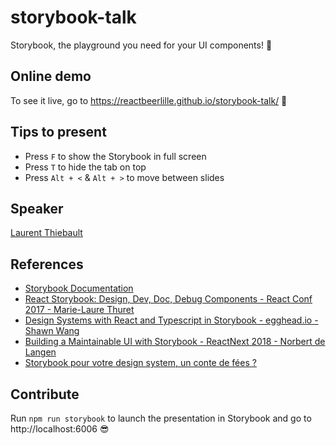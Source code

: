 # storybook-talk

Storybook, the playground you need for your UI components! 🎨

## Online demo

To see it live, go to https://reactbeerlille.github.io/storybook-talk/ 🎉

## Tips to present

- Press `F` to show the Storybook in full screen
- Press `T` to hide the tab on top
- Press `Alt + <` & `Alt + >` to move between slides

## Speaker

[Laurent Thiebault](https://github.com/lauthieb)

## References

- [Storybook Documentation](https://storybook.js.org/docs/basics/introduction/)
- [React Storybook: Design, Dev, Doc, Debug Components - React Conf 2017 - Marie-Laure Thuret](https://www.youtube.com/watch?v=PF0Vi-iIyoo)
- [Design Systems with React and Typescript in Storybook - egghead.io - Shawn Wang](https://egghead.io/courses/design-systems-with-react-and-typescript-in-storybook)
- [Building a Maintainable UI with Storybook - ReactNext 2018 - Norbert de Langen](https://www.youtube.com/watch?v=9lQMmbITt0c)
- [Storybook pour votre design system, un conte de fées ?](https://www.youtube.com/watch?v=E3RX9sJvyIA)

## Contribute

Run `npm run storybook` to launch the presentation in Storybook and go to http://localhost:6006 😎
